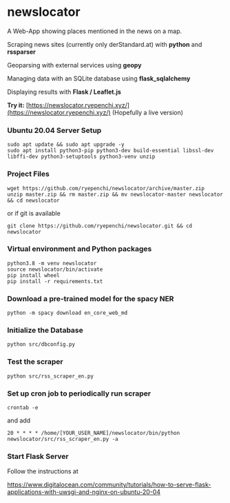 # newslocator

A Web-App showing places mentioned in the news on a map.

Scraping news sites (currently only derStandard.at) with **python** and **rssparser**

Geoparsing with external services using **geopy**

Managing data with an SQLite database using **flask_sqlalchemy**

Displaying results with **Flask / Leaflet.js**

**Try it:** [https://newslocator.ryepenchi.xyz/](https://newslocator.ryepenchi.xyz/) (Hopefully a live version)

### Ubuntu 20.04 Server Setup
```
sudo apt update && sudo apt upgrade -y
sudo apt install python3-pip python3-dev build-essential libssl-dev libffi-dev python3-setuptools python3-venv unzip
```

### Project Files
```
wget https://github.com/ryepenchi/newslocator/archive/master.zip
unzip master.zip && rm master.zip && mv newslocator-master newslocator && cd newslocator
```
or if git is available
```
git clone https://github.com/ryepenchi/newslocator.git && cd newslocator
```
### Virtual environment and Python packages
```
python3.8 -m venv newslocator
source newslocator/bin/activate
pip install wheel
pip install -r requirements.txt
```
### Download a pre-trained model for the spacy NER
```
python -m spacy download en_core_web_md
```
### Initialize the Database
```
python src/dbconfig.py
```
### Test the scraper
```
python src/rss_scraper_en.py
```
### Set up cron job to periodically run scraper
```
crontab -e
```
and add
```
20 * * * * /home/[YOUR_USER_NAME]/newslocator/bin/python newslocator/src/rss_scraper_en.py -a
```
### Start Flask Server
Follow the instructions at

https://www.digitalocean.com/community/tutorials/how-to-serve-flask-applications-with-uwsgi-and-nginx-on-ubuntu-20-04
